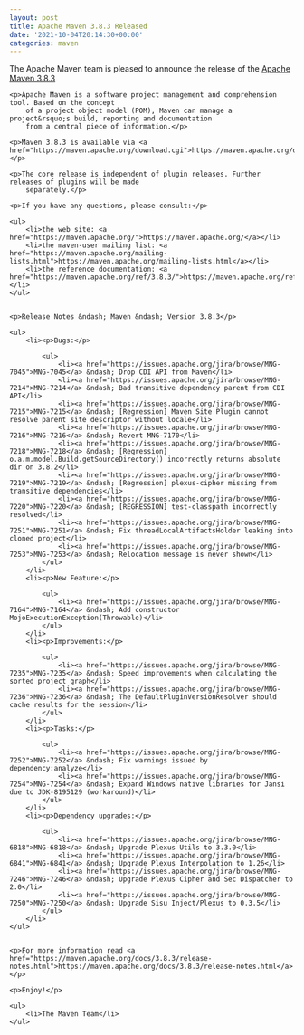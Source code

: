 ```yaml
---
layout: post
title: Apache Maven 3.8.3 Released
date: '2021-10-04T20:14:30+00:00'
categories: maven
---
```

<div class="entry-content"><p>The Apache Maven team is pleased to announce the release of the <a href="https://maven.apache.org/ref/3.8.3/">Apache Maven 3.8.3</a></p>

    <p>Apache Maven is a software project management and comprehension tool. Based on the concept
        of a project object model (POM), Maven can manage a project&rsquo;s build, reporting and documentation
        from a central piece of information.</p>

    <p>Maven 3.8.3 is available via <a href="https://maven.apache.org/download.cgi">https://maven.apache.org/download.cgi</a></p>

    <p>The core release is independent of plugin releases. Further releases of plugins will be made
        separately.</p>

    <p>If you have any questions, please consult:</p>

    <ul>
        <li>the web site: <a href="https://maven.apache.org/">https://maven.apache.org/</a></li>
        <li>the maven-user mailing list: <a href="https://maven.apache.org/mailing-lists.html">https://maven.apache.org/mailing-lists.html</a></li>
        <li>the reference documentation: <a href="https://maven.apache.org/ref/3.8.3/">https://maven.apache.org/ref/3.8.3/</a></li>
    </ul>


    <p>Release Notes &ndash; Maven &ndash; Version 3.8.3</p>

    <ul>
        <li><p>Bugs:</p>

            <ul>
                <li><a href="https://issues.apache.org/jira/browse/MNG-7045">MNG-7045</a> &ndash; Drop CDI API from Maven</li>
                <li><a href="https://issues.apache.org/jira/browse/MNG-7214">MNG-7214</a> &ndash; Bad transitive dependency parent from CDI API</li>
                <li><a href="https://issues.apache.org/jira/browse/MNG-7215">MNG-7215</a> &ndash; [Regression] Maven Site Plugin cannot resolve parent site descriptor without locale</li>
                <li><a href="https://issues.apache.org/jira/browse/MNG-7216">MNG-7216</a> &ndash; Revert MNG-7170</li>
                <li><a href="https://issues.apache.org/jira/browse/MNG-7218">MNG-7218</a> &ndash; [Regression] o.a.m.model.Build.getSourceDirectory() incorrectly returns absolute dir on 3.8.2</li>
                <li><a href="https://issues.apache.org/jira/browse/MNG-7219">MNG-7219</a> &ndash; [Regression] plexus-cipher missing from transitive dependencies</li>
                <li><a href="https://issues.apache.org/jira/browse/MNG-7220">MNG-7220</a> &ndash; [REGRESSION] test-classpath incorrectly resolved</li>
                <li><a href="https://issues.apache.org/jira/browse/MNG-7251">MNG-7251</a> &ndash; Fix threadLocalArtifactsHolder leaking into cloned project</li>
                <li><a href="https://issues.apache.org/jira/browse/MNG-7253">MNG-7253</a> &ndash; Relocation message is never shown</li>
            </ul>
        </li>
        <li><p>New Feature:</p>

            <ul>
                <li><a href="https://issues.apache.org/jira/browse/MNG-7164">MNG-7164</a> &ndash; Add constructor MojoExecutionException(Throwable)</li>
            </ul>
        </li>
        <li><p>Improvements:</p>

            <ul>
                <li><a href="https://issues.apache.org/jira/browse/MNG-7235">MNG-7235</a> &ndash; Speed improvements when calculating the sorted project graph</li>
                <li><a href="https://issues.apache.org/jira/browse/MNG-7236">MNG-7236</a> &ndash; The DefaultPluginVersionResolver should cache results for the session</li>
            </ul>
        </li>
        <li><p>Tasks:</p>

            <ul>
                <li><a href="https://issues.apache.org/jira/browse/MNG-7252">MNG-7252</a> &ndash; Fix warnings issued by dependency:analyze</li>
                <li><a href="https://issues.apache.org/jira/browse/MNG-7254">MNG-7254</a> &ndash; Expand Windows native libraries for Jansi due to JDK-8195129 (workaround)</li>
            </ul>
        </li>
        <li><p>Dependency upgrades:</p>

            <ul>
                <li><a href="https://issues.apache.org/jira/browse/MNG-6818">MNG-6818</a> &ndash; Upgrade Plexus Utils to 3.3.0</li>
                <li><a href="https://issues.apache.org/jira/browse/MNG-6841">MNG-6841</a> &ndash; Upgrade Plexus Interpolation to 1.26</li>
                <li><a href="https://issues.apache.org/jira/browse/MNG-7246">MNG-7246</a> &ndash; Upgrade Plexus Cipher and Sec Dispatcher to 2.0</li>
                <li><a href="https://issues.apache.org/jira/browse/MNG-7250">MNG-7250</a> &ndash; Upgrade Sisu Inject/Plexus to 0.3.5</li>
            </ul>
        </li>
    </ul>


    <p>For more information read <a href="https://maven.apache.org/docs/3.8.3/release-notes.html">https://maven.apache.org/docs/3.8.3/release-notes.html</a></p>

    <p>Enjoy!</p>

    <ul>
        <li>The Maven Team</li>
    </ul>

</div>
